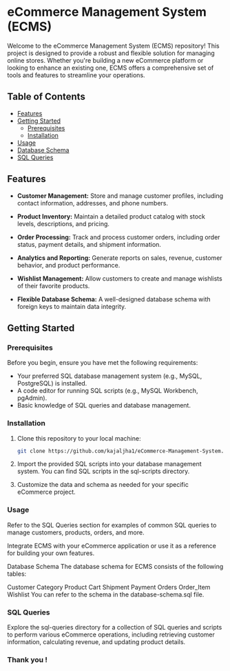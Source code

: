 # eCommerce Management System (ECMS)

Welcome to the eCommerce Management System (ECMS) repository! This project is designed to provide a robust and flexible solution for managing online stores. Whether you're building a new eCommerce platform or looking to enhance an existing one, ECMS offers a comprehensive set of tools and features to streamline your operations.

## Table of Contents
- [Features](#features)
- [Getting Started](#getting-started)
  - [Prerequisites](#prerequisites)
  - [Installation](#installation)
- [Usage](#usage)
- [Database Schema](#database-schema)
- [SQL Queries](#sql-queries)


## Features

- **Customer Management:** Store and manage customer profiles, including contact information, addresses, and phone numbers.

- **Product Inventory:** Maintain a detailed product catalog with stock levels, descriptions, and pricing.

- **Order Processing:** Track and process customer orders, including order status, payment details, and shipment information.

- **Analytics and Reporting:** Generate reports on sales, revenue, customer behavior, and product performance.

- **Wishlist Management:** Allow customers to create and manage wishlists of their favorite products.

- **Flexible Database Schema:** A well-designed database schema with foreign keys to maintain data integrity.

## Getting Started

### Prerequisites

Before you begin, ensure you have met the following requirements:

- Your preferred SQL database management system (e.g., MySQL, PostgreSQL) is installed.
- A code editor for running SQL scripts (e.g., MySQL Workbench, pgAdmin).
- Basic knowledge of SQL queries and database management.

### Installation

1. Clone this repository to your local machine:

   ```bash
   git clone https://github.com/kajaljha1/eCommerce-Management-System.git
  1. Import the provided SQL scripts into your database management system. You can find SQL scripts in the sql-scripts directory.

  2. Customize the data and schema as needed for your specific eCommerce project.

### Usage
Refer to the SQL Queries section for examples of common SQL queries to manage customers, products, orders, and more.

Integrate ECMS with your eCommerce application or use it as a reference for building your own features.

Database Schema
The database schema for ECMS consists of the following tables:

Customer
Category
Product
Cart
Shipment
Payment
Orders
Order_Item
Wishlist
You can refer to the schema in the database-schema.sql file.

### SQL Queries
Explore the sql-queries directory for a collection of SQL queries and scripts to perform various eCommerce operations, including retrieving customer information, calculating revenue, and updating product details.

### Thank you !








